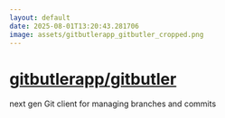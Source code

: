 ```yaml
---
layout: default
date: 2025-08-01T13:20:43.281706
image: assets/gitbutlerapp_gitbutler_cropped.png
---
```


# [gitbutlerapp/gitbutler](https://github.com/gitbutlerapp/gitbutler)

next gen Git client for managing branches and commits
